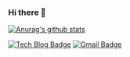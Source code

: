 ### Hi there 👋

[![Anurag's github stats](https://github-readme-stats.vercel.app/api?username=zgotter)](https://github.com/anuraghazra/github-readme-stats)

<!--Badges-->
[![Tech Blog Badge](http://img.shields.io/badge/-Tech%20blog-black?style=flat-square&logo=github&link=https://zgotter.github.io/)](https://zgotter.github.io/)
[![Gmail Badge](https://img.shields.io/badge/Gmail-d14836?style=flat-square&logo=Gmail&logoColor=white&link=mailto:shkim4738@gmail.com)](mailto:shkim4738@gmail.com)
<!--
[![Linkedin Badge](https://img.shields.io/badge/-LinkedIn-blue?style=flat-square&logo=Linkedin&logoColor=white&link=https://www.linkedin.com/in/seong-yun-byeon-8183a8113/)](https://www.linkedin.com/in/seong-yun-byeon-8183a8113/)
[![Youtube Badge](https://img.shields.io/badge/Youtube-ff0000?style=flat-square&logo=youtube&link=https://www.youtube.com/c/kyleschool)](https://www.youtube.com/c/kyleschool)
[![Facebook Badge](https://img.shields.io/badge/facebook-1877f2?style=flat-square&logo=facebook&logoColor=white&link=https://www.facebook.com/zzsza)](https://www.facebook.com/zzsza)
-->
  
<!--
**zgotter/zgotter** is a ✨ _special_ ✨ repository because its `README.md` (this file) appears on your GitHub profile.

Here are some ideas to get you started:

- 🔭 I’m currently working on ...
- 🌱 I’m currently learning ...
- 👯 I’m looking to collaborate on ...
- 🤔 I’m looking for help with ...
- 💬 Ask me about ...
- 📫 How to reach me: ...
- 😄 Pronouns: ...
- ⚡ Fun fact: ...
-->
